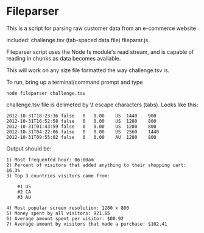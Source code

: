 Fileparser
====================

This is a script for parsing raw customer data from an e-commerce website

included:
    challenge.tsv (tab-spaced data file)
	fileparsr.js
	

Fileparser script uses the Node fs module's read stream, and is capable of reading in chunks as data becomes available.


This will work on any size file formatted the way challenge.tsv is.



To run, bring up a terminal/command prompt and type

```
node fileparser challenge.tsv
```

challenge.tsv file is delimeted by \t escape characters (tabs). Looks like this:

```
2012-10-31T18:23:36 false	0	0.00	US	1440	900
2012-10-31T16:52:58	false	0	0.00	US	1280	800
2012-10-31T01:43:59	false	0	0.00	US	1280	800
2012-10-31T04:22:06	false	0	0.00	US	2560	1440
2012-10-31T09:55:02	false	0	0.00	AU	1280	800
```

Output should be: 

```
1) Most frequented hour: 06:00am                                                                                                                                                                      
2) Percent of visitors that added anything to their shopping cart: 16.3%    
3) Top 3 countries visitors came from:                                                                                                                                                                
                                                                                                                                                                                                      
    #1 US                                                                                                                                                                                             
    #2 CA                                                                                                                                                                                             
    #3 AU                                                                                                                                                                                             
                                                                                                                                                                                                      
4) Most popular screen resolution: 1280 x 800                                                                                                                                                         
5) Money spent by all visitors: 921.65                                                                                                                                                                
6) Average amount spent per visitor: $00.92                                                                                                                                                           
7) Average amount by visitors that made a purchase: $102.41 
```